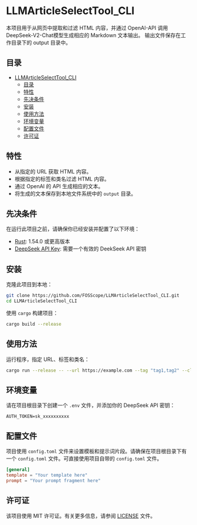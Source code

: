 # LLMArticleSelectTool_CLI

本项目用于从网页中提取和过滤 HTML 内容，并通过 OpenAI-API 调用DeepSeek-V2-Chat模型生成相应的 Markdown 文本输出。
输出文件保存在工作目录下的 output 目录中。

## 目录

- [LLMArticleSelectTool_CLI](#LLMArticleSelectTool_CLI)
  - [目录](#目录)
  - [特性](#特性)
  - [先决条件](#先决条件)
  - [安装](#安装)
  - [使用方法](#使用方法)
  - [环境变量](#环境变量)
  - [配置文件](#配置文件)
  - [许可证](#许可证)

## 特性

- 从指定的 URL 获取 HTML 内容。
- 根据指定的标签和类名过滤 HTML 内容。
- 通过 OpenAI 的 API 生成相应的文本。
- 将生成的文本保存到本地文件系统中的 `output` 目录。

## 先决条件

在运行此项目之前，请确保你已经安装并配置了以下环境：

- [Rust](https://www.rust-lang.org/): 1.54.0 或更高版本
- [DeepSeek API Key](https://platform.deepseek.com/api_keys): 需要一个有效的 DeekSeek API 密钥

## 安装

克隆此项目到本地：

```bash
git clone https://github.com/FOSScope/LLMArticleSelectTool_CLI.git
cd LLMArticleSelectTool_CLI
```

使用 `cargo` 构建项目：

```bash
cargo build --release
```

## 使用方法

运行程序，指定 URL、标签和类名：

```bash
cargo run --release -- --url https://example.com --tag "tag1,tag2" --class "class1,class2"
```

## 环境变量

请在项目根目录下创建一个 `.env` 文件，并添加你的 DeepSeek API 密钥：

```
AUTH_TOKEN=sk_xxxxxxxxxx
```

## 配置文件

项目使用 `config.toml` 文件来设置模板和提示词片段。请确保在项目根目录下有一个 `config.toml` 文件。可直接使用项目自带的 `config.toml` 文件。

```toml
[general]
template = "Your template here"
prompt = "Your prompt fragment here"
```

## 许可证

该项目使用 MIT 许可证。有关更多信息，请参阅 [LICENSE](LICENSE) 文件。
